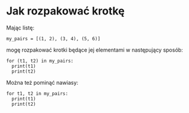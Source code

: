# Jak rozpakować krotkę  
Mając listę:  
```
my_pairs = [(1, 2), (3, 4), (5, 6)]
```
mogę rozpakować krotki będące jej elementami w następujący sposób:  
```
for (t1, t2) in my_pairs:
  print(t1)
  print(t2)
```
    
Można też pominąć nawiasy:  
```
for t1, t2 in my_pairs:
  print(t1)
  print(t2)
```
